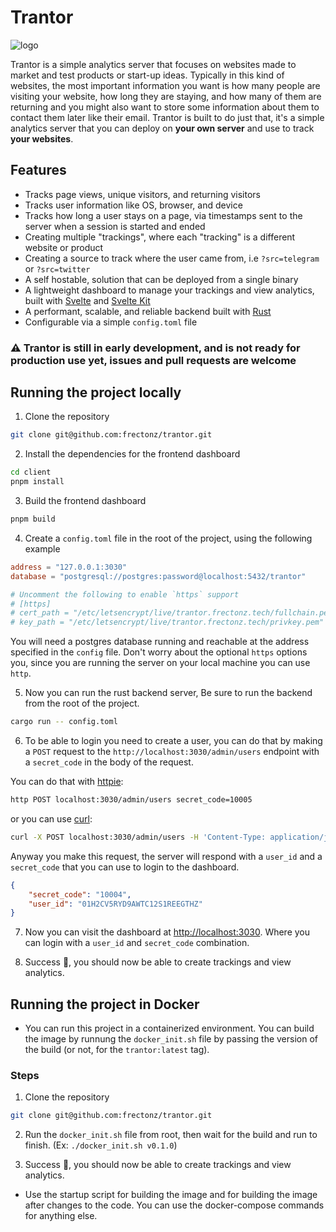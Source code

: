 # Trantor

![logo](./logo.png)

Trantor is a simple analytics server that focuses on websites made to market and test products or start-up ideas. Typically in this kind of websites, the most important information you want is how many people are visiting your website, how long they are staying, and how many of them are returning and you might also want to store some information about them to contact them later like their email. Trantor is built to do just that, it's a simple analytics server that you can deploy on **your own server** and use to track **your websites**.

## Features

- Tracks page views, unique visitors, and returning visitors
- Tracks user information like OS, browser, and device
- Tracks how long a user stays on a page, via timestamps sent to the server when a session is started and ended
- Creating multiple "trackings", where each "tracking" is a different website or product
- Creating a source to track where the user came from, i.e `?src=telegram` or `?src=twitter`
- A self hostable, solution that can be deployed from a single binary
- A lightweight dashboard to manage your trackings and view analytics, built with [Svelte](https://svelte.dev/) and [Svelte Kit](https://kit.svelte.dev/)
- A performant, scalable, and reliable backend built with [Rust](https://www.rust-lang.org/)
- Configurable via a simple `config.toml` file

### ⚠️ **Trantor** is still in early development, and is not ready for production use yet, issues and pull requests are welcome

## Running the project locally

1. Clone the repository

```bash
git clone git@github.com:frectonz/trantor.git
```

2. Install the dependencies for the frontend dashboard

```bash
cd client
pnpm install
```

3. Build the frontend dashboard

```bash
pnpm build
```

4. Create a `config.toml` file in the root of the project, using the following example

```toml
address = "127.0.0.1:3030"
database = "postgresql://postgres:password@localhost:5432/trantor"

# Uncomment the following to enable `https` support
# [https]
# cert_path = "/etc/letsencrypt/live/trantor.frectonz.tech/fullchain.pem"
# key_path = "/etc/letsencrypt/live/trantor.frectonz.tech/privkey.pem"
```

You will need a postgres database running and reachable at the address specified in the `config` file. Don't worry about the optional `https` options you, since you are running the server on your local machine you can use `http`.

5. Now you can run the rust backend server, Be sure to run the backend from the root of the project.

```bash
cargo run -- config.toml
```

6. To be able to login you need to create a user, you can do that by making a `POST` request to the `http://localhost:3030/admin/users` endpoint with a `secret_code` in the body of the request.

You can do that with [httpie](https://httpie.io/):

```bash
http POST localhost:3030/admin/users secret_code=10005
```

or you can use [curl](https://curl.se/):

```bash
curl -X POST localhost:3030/admin/users -H 'Content-Type: application/json' -d '{"secret_code":"10005"}'
```

Anyway you make this request, the server will respond with a `user_id` and a `secret_code` that you can use to login to the dashboard.

```json
{
    "secret_code": "10004",
    "user_id": "01H2CV5RYD9AWTC12S1REEGTHZ"
}
```

7. Now you can visit the dashboard at <http://localhost:3030>. Where you can login with a `user_id` and `secret_code` combination.

8. Success 🎉, you should now be able to create trackings and view analytics.

## Running the project in Docker

- You can run this project in a containerized environment. You can build the image by runnung the `docker_init.sh` file by passing the version of the build (or not, for the `trantor:latest` tag).

### Steps

1. Clone the repository

```bash
git clone git@github.com:frectonz/trantor.git
```

2. Run the `docker_init.sh` file from root, then wait for the build and run to finish. (Ex: `./docker_init.sh v0.1.0`)

3. Success 🎉, you should now be able to create trackings and view analytics.

- Use the startup script for building the image and for building the image after changes to the code. You can use the docker-compose commands for anything else.